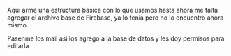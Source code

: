 Aqui arme una estructura basica con lo que usamos hasta ahora me falta agregar el archivo base de Firebase, ya lo tenia pero no lo encuentro ahora mismo.

Pasenme los mail asi los agrego a la base de datos y les doy permisos para editarla